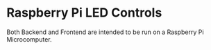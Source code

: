# Raspberry Pi LED Controls

Both Backend and Frontend are intended to be run on a Raspberry Pi Microcomputer.